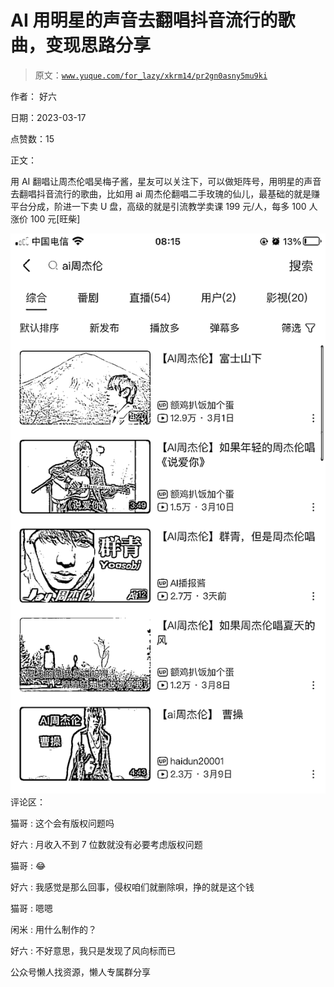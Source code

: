 # AI 用明星的声音去翻唱抖音流行的歌曲，变现思路分享

> 原文：[`www.yuque.com/for_lazy/xkrm14/pr2gn0asny5mu9ki`](https://www.yuque.com/for_lazy/xkrm14/pr2gn0asny5mu9ki)



作者： 好六



日期：2023-03-17



点赞数：15

<ne-hole id="uf473d702" data-lake-id="uf473d702">

正文：



用 AI 翻唱让周杰伦唱吴梅子酱，星友可以关注下，可以做矩阵号，用明星的声音去翻唱抖音流行的歌曲，比如用 ai 周杰伦翻唱二手玫瑰的仙儿，最基础的就是赚平台分成，阶进一下卖 U 盘，高级的就是引流教学卖课 199 元/人，每多 100 人涨价 100 元[旺柴]



![](img/cd41626ddfe8d33365c4942a9aa20af8.png)  <ne-hole id="u3e458d9e" data-lake-id="u3e458d9e"><ne-p id="ue5a2c126" data-lake-id="ue5a2c126">评论区：



猫哥 : 这个会有版权问题吗



好六 : 月收入不到 7 位数就没有必要考虑版权问题



猫哥 : 😂



好六 : 我感觉是那么回事，侵权咱们就删除唄，挣的就是这个钱



猫哥 : 嗯嗯



闲米 : 用什么制作的？



好六 : 不好意思，我只是发现了风向标而已

<ne-hole id="u0ad700e7" data-lake-id="u0ad700e7">

公众号懒人找资源，懒人专属群分享

</ne-hole></ne-hole></ne-p></ne-hole>